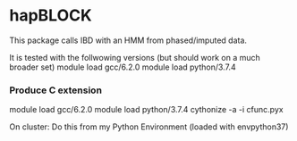 # hapBLOCK
This package calls IBD with an HMM from phased/imputed data.

It is tested with the follwowing versions (but should work on a much broader set)
module load gcc/6.2.0
module load python/3.7.4

### Produce C extension
module load gcc/6.2.0
module load python/3.7.4
cythonize -a -i cfunc.pyx

On cluster: Do this from my Python Environment (loaded with envpython37)